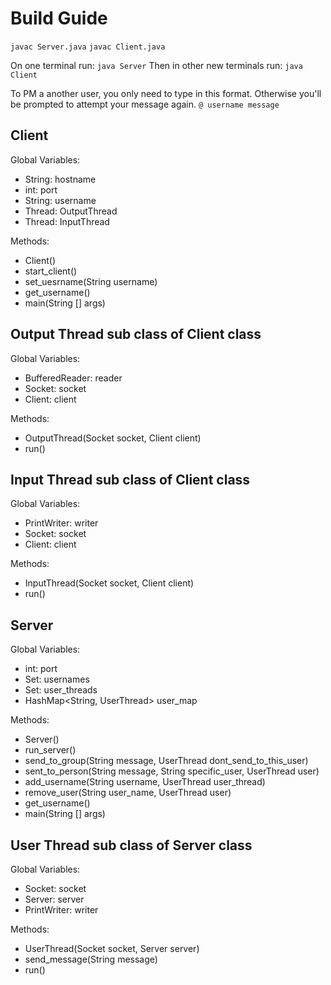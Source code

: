 # Build Guide

`javac Server.java`
`javac Client.java`

On one terminal run:
`java Server`
Then in other new terminals run:
`java Client`

To PM a another user, you only need to type in this format.
Otherwise you'll be prompted to attempt your message again. 
`@ username message`

## Client

Global Variables:
- String: hostname
- int: port
- String: username
- Thread: OutputThread
- Thread: InputThread

Methods:
- Client()
- start_client()
- set_uesrname(String username)
- get_username()
- main(String [] args)

## Output Thread sub class of Client class

Global Variables:
- BufferedReader: reader
- Socket: socket
- Client: client

Methods:
- OutputThread(Socket socket, Client client)
- run()

## Input Thread sub class of Client class

Global Variables:
- PrintWriter: writer
- Socket: socket
- Client: client

Methods:
- InputThread(Socket socket, Client client)
- run()

## Server

Global Variables:
- int: port
- Set<String>: usernames
- Set<UserThreads>: user_threads
- HashMap<String, UserThread> user_map

Methods:
- Server()
- run_server()
- send_to_group(String message, UserThread dont_send_to_this_user)
- sent_to_person(String message, String specific_user, UserThread user)
- add_username(String username, UserThread user_thread)
- remove_user(String user_name, UserThread user)
- get_username()
- main(String [] args)

## User Thread sub class of Server class

Global Variables:
- Socket: socket
- Server: server
- PrintWriter: writer

Methods:
- UserThread(Socket socket, Server server)
- send_message(String message)
- run()



